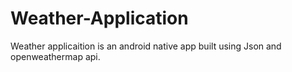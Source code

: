 # Weather-Application
Weather applicaition is an android native app built using Json and openweathermap api.
